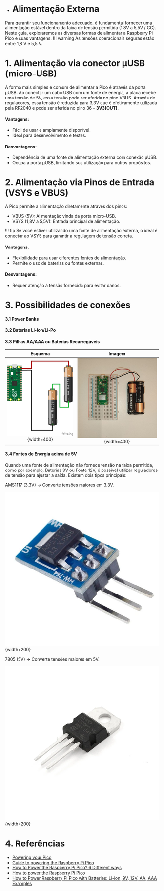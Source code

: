 - # Alimentação Externa

Para garantir seu funcionamento adequado, é fundamental fornecer uma alimentação estável dentro da faixa de tensão permitida (1,8V a 5,5V / CC). Neste guia, exploraremos as diversas formas de alimentar a Raspberry Pi Pico e suas vantagens.
!!! warning
	As tensões operacionais seguras estão entre 1,8 V e 5,5 V.

# 1. Alimentação via conector µUSB (micro-USB)

A forma mais simples e comum de alimentar a Pico é através da porta µUSB. Ao conectar um cabo USB com um fonte de energia, a placa recebe uma tensão de 5V, essa tensão pode ser aferida no pino VBUS. Através de reguladores, essa tensão é reduzida para 3,3V que é efetivamente utilizada pela RP2040 e pode ser aferida no pino 36 - **3V3(OUT)**.

#### Vantagens:

- Fácil de usar e amplamente disponível.
- Ideal para desenvolvimento e testes.

#### Desvantagens:

- Dependência de uma fonte de alimentação externa com conexão µUSB.
- Ocupa a porta µUSB, limitando sua utilização para outros propósitos.


# 2. Alimentação via Pinos de Entrada (VSYS e VBUS)
A Pico permite a alimentação diretamente através dos pinos:

- VBUS (5V): Alimentação vinda da porta micro-USB.
- VSYS (1,8V a 5,5V): Entrada principal de alimentação.

!!! tip
	Se você estiver utilizando uma fonte de alimentação externa, o ideal é conectar ao VSYS para garantir a regulagem de tensão correta.

#### Vantagens:

- Flexibilidade para usar diferentes fontes de alimentação.
- Permite o uso de baterias ou fontes externas.

#### Desvantagens:

- Requer atenção à tensão fornecida para evitar danos.

# 3. Possibilidades de conexões

#### 3.1 Power Banks

#### 3.2 Baterias Li-Ion/Li-Po

#### 3.3 Pilhas AA/AAA ou Baterias Recarregáveis

Esquema             |  Imagem
:-------------------------:|:-------------------------:
![](imgs/alimentacao_externa/PICO_PILHA_AA.jpg){width=400}  |  ![](imgs/alimentacao_externa/Foto_PILHAS_AA.jpeg){width=400}

#### 3.4 Fontes de Energia acima de 5V

Quando uma fonte de alimentação não fornece tensão na faixa permitida, como por exemplo, Baterias 9V ou Fonte 12V, é possível utilizar reguladores de tensão para ajustar a saída. Existem dois tipos principais:

AMS1117 (3.3V) → Converte tensões maiores em 3.3V.

![](imgs/alimentacao_externa/asm1117_3v3.jpg){width=200}

7805 (5V) → Converte tensões maiores em 5V.

![](imgs/alimentacao_externa/7805_5v.jpg){width=200}

# 4. Referências

- [Powering your Pico](https://projects.raspberrypi.org/en/projects/introduction-to-the-pico/12)
- [Guide to powering the Raspberry Pi Pico](https://www.penguintutor.com/electronics/pico-power)
- [How to Power the Raspberry Pi Pico? 6 Different ways](https://randomnerdtutorials.com/power-raspberry-pi-pico-6-different-ways/)
- [How to power the Raspberry Pi Pico](https://lab.arts.ac.uk/books/raspberry-pi/page/how-to-power-the-raspberry-pi-pico)
- [How to Power Raspberry Pi Pico with Batteries: Li-ion, 9V, 12V, AA, AAA Examples](https://electrocredible.com/power-raspberry-pi-pico-with-batteries/)